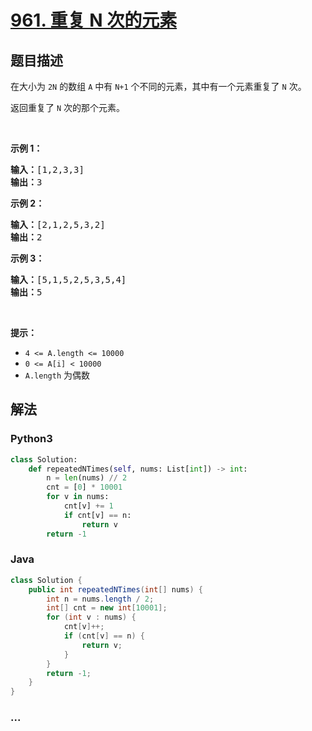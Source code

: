 # [961. 重复 N 次的元素](https://leetcode-cn.com/problems/n-repeated-element-in-size-2n-array)



## 题目描述

<!-- 这里写题目描述 -->

<p>在大小为 <code>2N</code> 的数组 <code>A</code> 中有 <code>N+1</code> 个不同的元素，其中有一个元素重复了 <code>N</code> 次。</p>

<p>返回重复了 <code>N</code> 次的那个元素。</p>

<p> </p>

<ol>
</ol>

<p><strong>示例 1：</strong></p>

<pre>
<strong>输入：</strong>[1,2,3,3]
<strong>输出：</strong>3
</pre>

<p><strong>示例 2：</strong></p>

<pre>
<strong>输入：</strong>[2,1,2,5,3,2]
<strong>输出：</strong>2
</pre>

<p><strong>示例 3：</strong></p>

<pre>
<strong>输入：</strong>[5,1,5,2,5,3,5,4]
<strong>输出：</strong>5
</pre>

<p> </p>

<p><strong>提示：</strong></p>

<ul>
	<li><code>4 <= A.length <= 10000</code></li>
	<li><code>0 <= A[i] < 10000</code></li>
	<li><code>A.length</code> 为偶数</li>
</ul>


## 解法

<!-- 这里可写通用的实现逻辑 -->

<!-- tabs:start -->

### **Python3**

<!-- 这里可写当前语言的特殊实现逻辑 -->

```python
class Solution:
    def repeatedNTimes(self, nums: List[int]) -> int:
        n = len(nums) // 2
        cnt = [0] * 10001
        for v in nums:
            cnt[v] += 1
            if cnt[v] == n:
                return v
        return -1
```

### **Java**

<!-- 这里可写当前语言的特殊实现逻辑 -->

```java
class Solution {
    public int repeatedNTimes(int[] nums) {
        int n = nums.length / 2;
        int[] cnt = new int[10001];
        for (int v : nums) {
            cnt[v]++;
            if (cnt[v] == n) {
                return v;
            }
        }
        return -1;
    }
}
```

### **...**

```

```

<!-- tabs:end -->
